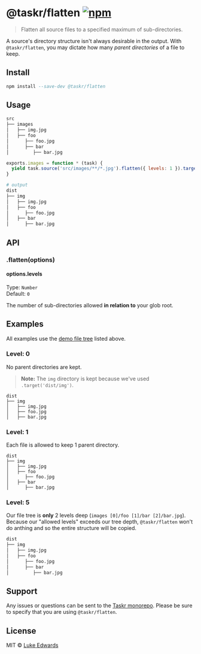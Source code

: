 # @taskr/flatten [![npm](https://img.shields.io/npm/v/@taskr/flatten.svg)](https://npmjs.org/package/@taskr/flatten)

> Flatten all source files to a specified maximum of sub-directories.

A source's directory structure isn't always desirable in the output. With `@taskr/flatten`, you may dictate how many _parent directories_ of a file to keep.

## Install

```a
npm install --save-dev @taskr/flatten
```

## Usage

```sh
src
├── images
│   ├── img.jpg
│   ├── foo
│      ├── foo.jpg
│      ├── bar
│         ├── bar.jpg
```

```js
exports.images = function * (task) {
  yield task.source('src/images/**/*.jpg').flatten({ levels: 1 }).target('dist/img');
}
```

```sh
# output
dist
├── img
│   ├── img.jpg
│   ├── foo
│      ├── foo.jpg
│   ├── bar
│      ├── bar.jpg
```

## API

### .flatten(options)

#### options.levels

Type: `Number`<br>
Default: `0`

The number of sub-directories allowed **in relation to** your glob root.


## Examples

All examples use the [demo file tree](#usage) listed above.

### Level: 0

No parent directories are kept.

> **Note:** The `img` directory is kept because we've used `.target('dist/img')`.

```
dist
├── img
│   ├── img.jpg
│   ├── foo.jpg
│   ├── bar.jpg
```

### Level: 1

Each file is allowed to keep 1 parent directory.

```
dist
├── img
│   ├── img.jpg
│   ├── foo
│      ├── foo.jpg
│   ├── bar
│      ├── bar.jpg
```

### Level: 5

Our file tree is **only** 2 levels deep (`images [0]/foo [1]/bar [2]/bar.jpg`). Because our "allowed levels" exceeds our tree depth, `@taskr/flatten` won't do anthing and so the entire structure will be copied.

```sh
dist
├── img
│   ├── img.jpg
│   ├── foo
│      ├── foo.jpg
│      ├── bar
│         ├── bar.jpg
```


## Support

Any issues or questions can be sent to the [Taskr monorepo](https://github.com/lukeed/taskr/issues/new). Please be sure to specify that you are using `@taskr/flatten`.

## License

MIT © [Luke Edwards](https://lukeed.com)

